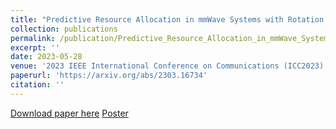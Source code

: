 ```yaml
---
title: "Predictive Resource Allocation in mmWave Systems with Rotation Detection"
collection: publications
permalink: /publication/Predictive_Resource_Allocation_in_mmWave_Systems_with_Rotation_Detection
excerpt: ''
date: 2023-05-28
venue: '2023 IEEE International Conference on Communications (ICC2023)'
paperurl: 'https://arxiv.org/abs/2303.16734'
citation: ''
---
```



[Download paper here](http://yfsun0327.github.io/files/Predictive_Resource_Allocation_in_mmWave_Systems_with_Rotation_Detection.pdf)
[Poster](http://yfsun0327.github.io/files/ICC23_poster.pdf)